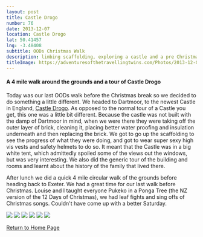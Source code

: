 ```yaml
---
layout: post
title: Castle Drogo
number: 76
date: 2013-12-07
location: Castle Drogo
lat: 50.41457
lng: -3.48408
subtitle: OODs Christmas Walk
description: limbing scaffolding, exploring a castle and a pre Christmas Walk. 
titleImage: https://adventuresofthetravellingtwins.com/Photos/2013-12-07-CastleDrogo/4.jpg
---
```


<h4>A 4 mile walk around the grounds and a tour of Castle Drogo</h4>

Today was our last OODs walk before the Christmas break so we decided to do something a little different. 
We headed to Dartmoor, to the newest Castle in England, <a target="_blank" href="https://www.nationaltrust.org.uk/castle-drogo">Castle Drogo</a>.
As opposed to the normal tour of a Castle you get, this one was a little bit different. Because the castle was not built with the damp of Dartmoor in mind, when we were there they were taking off the outer layer of brick, cleaning it, placing better water proofing and insulation underneath and then replacing the brick.
We got to go up the scaffolding to see the progress of what they were doing, and got to wear super sexy high vis vests and safety helmets to do so. It meant that the Castle was in a big white tent, which admittedly spoiled some of the views out the windows, but was very interesting. 
We also did the generic tour of the building and rooms and learnt about the history of the family that lived there. 

After lunch we did a quick 4 mile circular walk of the grounds before heading back to Exeter. We had a great time for our last walk before Christmas.
Louise and I taught everyone Pukeko in a Ponga Tree (the NZ version of the 12 Days of Christmas), we had leaf fights and sing offs of Christmas songs. 
Couldn't have come up with a better Saturday.

<img src="https://adventuresofthetravellingtwins.com/Photos/2013-12-07-CastleDrogo/P1020780.JPG" class="image1">
<img src="https://adventuresofthetravellingtwins.com/Photos/2013-12-07-CastleDrogo/P1020781.JPG" class="image1">
<img src="https://adventuresofthetravellingtwins.com/Photos/2013-12-07-CastleDrogo/P1020792.JPG" class="image1">
<img src="https://adventuresofthetravellingtwins.com/Photos/2013-12-07-CastleDrogo/2.jpg" class="image1">
<img src="https://adventuresofthetravellingtwins.com/Photos/2013-12-07-CastleDrogo/3.jpg" class="image1">
<img src="https://adventuresofthetravellingtwins.com/Photos/2013-12-07-CastleDrogo/1.jpg" class="image1">

<a href="https://adventuresofthetravellingtwins.com/">Return to Home Page</a>

